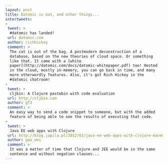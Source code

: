 ```yaml
---
layout: post
title: Datomic is out, and other things...
intertweets:
-
 tweet: >
  #datomic has landed!
 url: datomic.com
 author: richhickey
 comment: >
  The cat is out of the bag. A postmodern deconstruction of a
  database, based on the new theories of cloud space. Or something
  like that. It came with a [white
  paper](http://datomic.com/docs/datomic-whitepaper.pdf) too! Hosted
  in the cloud, mostly in-memory, you can go back in time, and many
  more otherwordly features. Also, it's got Rich Hickey in the
  #datomic chatroom!
-
 tweet: >
  cljbin: A Clojure pastebin with code evaluation
 url: http://cljbin.com
 author: gf3
 comment: >
  An easy way to send a code snippet to someone, but with the added
  feature of being able to see the results of executing that code.
-
 tweet: >
  Java EE web apps with Clojure
 url: http://blog.japila.pl/2012/03/java-ee-web-apps-with-clojure-maven-and-leiningen-are-there-too/
 author: gao_wei
 comment: >
  It was a matter of time that Clojure and JEE would be in the same
  sentence and without negation clauses...
---
```

